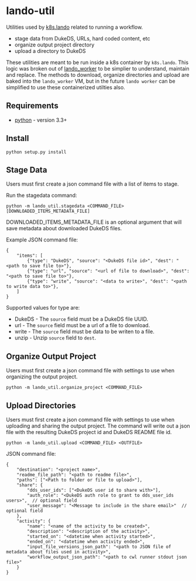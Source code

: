 # lando-util
Utilities used by [k8s.lando](https://github.com/Duke-GCB/lando/blob/master/lando/k8s/README.md) related to running a workflow.
- stage data from DukeDS, URLs, hard coded content, etc
- organize output project directory
- upload a directory to DukeDS

These utilities are meant to be run inside a k8s container by `k8s.lando`.
This logic was broken out of [lando_worker](https://github.com/Duke-GCB/lando/tree/master/lando/worker) to be simplier to understand, maintain and replace. The methods to download, organize directories and upload are baked into the `lando_worker` VM, but in the future `lando worker` can be simplified to use these containerized utilties also.

## Requirements
- [python](https://www.python.org/) - version 3.3+

## Install
```
python setup.py install
```

## Stage Data
Users must first create a json command file with a list of items to stage.

Run the stagedata command:
```
python -m lando_util.stagedata <COMMAND_FILE> [DOWNLOADED_ITEMS_METADATA_FILE]
```
DOWNLOADED_ITEMS_METADATA_FILE is an optional argument that will save metadata about downloaded DukeDS files.

Example JSON command file:
```
{
    "items": [
        {"type": "DukeDS", "source": "<DukeDS file id>", "dest": "<path to save file to>"},
        {"type": "url", "source": "<url of file to download>", "dest": "<path to save file to>"},
        {"type": "write", "source": "<data to write>", "dest": "<path to write data to>"},
    ]
}
```
Supported values for type are:
- DukeDS - The `source` field must be a DukeDS file UUID.
- url - The `source` field must be a url of a file to download.
- write - The `source` field must be data to be writen to a file.
- unzip - Unzip `source` field to `dest`.


## Organize Output Project
Users must first create a json command file with settings to use when organizing the output project.

```
python -m lando_util.organize_project <COMMAND_FILE>
```

## Upload Directories
Users must first create a json command file with settings to use when uploading and sharing the output project.
The command will write out a json file with the resulting DukeDS project id and DukeDS README file id.
```
python -m lando_util.upload <COMMAND_FILE> <OUTFILE>
```

JSON command file:
```
{
    "destination": "<project name>",
    "readme_file_path": "<path to readme file>",
    "paths": ["<Path to folder or file to upload>"],
    "share": {
        "dds_user_ids": ["<DukeDS user id to share with>"],
        "auth_role": "<DukeDS auth role to grant to dds_user_ids users>",  // optional field
        "user_message": "<Message to include in the share email>"  // optional field
    },
    "activity": {
        "name": "<name of the activity to be created>",
        "description": "<description of the activity>",
        "started_on": "<datetime when activity started>",
        "ended_on": "<datetime when activity ended>",
        "input_file_versions_json_path": "<path to JSON file of metadata about files used in activity>",
        "workflow_output_json_path": "<path to cwl runner stdout json file>"
    }
}
```

